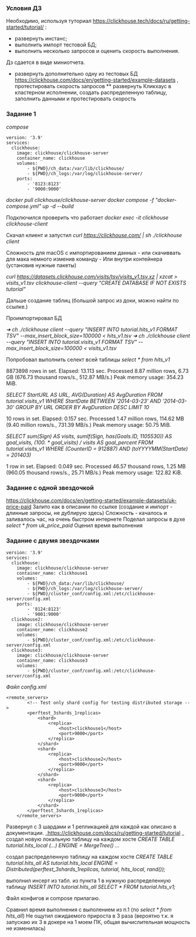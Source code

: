 
### Условия ДЗ ###
Необходимо, используя туториал https://clickhouse.tech/docs/ru/getting-started/tutorial/ :
- развернуть инстанс;
- выполнить импорт тестовой БД;
- выполнить несколько запросов и оценить скорость выполнения.

Дз сдается в виде миниотчета.
* развернуть дополнительно одну из тестовых БД https://clickhouse.com/docs/en/getting-started/example-datasets , протестировать скорость запросов
 ** развернуть Кликхаус в кластерном исполнении, создать распределенную таблицу, заполнить данными и протестировать скорость


### **Задание 1** ###


_compose_

```
version: '3.9'
services:
  clickhouse:
    image: clickhouse/clickhouse-server
    container_name: clickhouse
    volumes:
        - ${PWD}/ch_data:/var/lib/clickhouse/
        - ${PWD}/ch_logs:/var/log/clickhouse-server/
    ports:
        - '8123:8123'
        - '9000:9000'
```

_docker pull clickhouse/clickhouse-server
docker compose -f  "docker-compose.yml" up -d --build_

Подключился проверить что работает
_docker exec -it clickhouse clickhouse-client_

Скачал клиент и запустил 
_curl https://clickhouse.com/ | sh
./clickhouse client_


Сложность для macOS с импортированием данных 
	- или скачиввать для мака немного изменив команду 
	- Или внутри контейнера (установив нужные пакеты)

_curl https://datasets.clickhouse.com/visits/tsv/visits_v1.tsv.xz | xzcat > visits_v1.tsv
clickhouse-client --query "CREATE DATABASE IF NOT EXISTS tutorial"_

Дальше создание таблиц (большой запрос из доки, можно найти по ссылке.)

Проимпортировал БД

_➜  ch ./clickhouse client --query "INSERT INTO tutorial.hits_v1 FORMAT TSV" --max_insert_block_size=100000 < hits_v1.tsv
➜  ch ./clickhouse client --query "INSERT INTO tutorial.visits_v1 FORMAT TSV" --max_insert_block_size=100000 < visits_v1.tsv_

Попробовал выполнить селект всей таблицы
_select * from hits_v1_

8873898 rows in set. Elapsed: 13.113 sec. Processed 8.87 million rows, 6.73 GB (676.73 thousand rows/s., 512.87 MB/s.)
Peak memory usage: 354.23 MiB.

_SELECT
    StartURL AS URL,
    AVG(Duration) AS AvgDuration
FROM tutorial.visits_v1
WHERE StartDate BETWEEN '2014-03-23' AND '2014-03-30'
GROUP BY URL
ORDER BY AvgDuration DESC
LIMIT 10_

10 rows in set. Elapsed: 0.157 sec. Processed 1.47 million rows, 114.62 MB (9.40 million rows/s., 731.39 MB/s.)
Peak memory usage: 50.75 MiB.

_SELECT
    sum(Sign) AS visits,
    sumIf(Sign, has(Goals.ID, 1105530)) AS goal_visits,
    (100. * goal_visits) / visits AS goal_percent
FROM tutorial.visits_v1
WHERE (CounterID = 912887) AND (toYYYYMM(StartDate) = 201403)_

1 row in set. Elapsed: 0.049 sec. Processed 46.57 thousand rows, 1.25 MB (960.05 thousand rows/s., 25.71 MB/s.)
Peak memory usage: 122.82 KiB.

### **Задание с одной звездочкой** ###
https://clickhouse.com/docs/en/getting-started/example-datasets/uk-price-paid
Залито как в описании по ссылке (создание и импорт - длинные запросы, не дублирую здесь)
Сложность - качалось и заливалось час, на очень быстром интернете
Поделал запросы в духе _select * from uk_price_paid_ Оценил время выполнения

### **Задание с двумя звездочками** ###

```
version: '3.9'
services:
  clickhouse:
    image: clickhouse/clickhouse-server
    container_name: clickhouse1
    volumes:
        - ${PWD}/ch_data:/var/lib/clickhouse/
        - ${PWD}/ch_logs:/var/log/clickhouse-server/
        - ${PWD}/cluster_conf/config.xml:/etc/clickhouse-server/config.xml
    ports:
        - '8124:8123'
        - '9001:9000'
  clickhouse2:
    image: clickhouse/clickhouse-server
    container_name: clickhouse2
    volumes:
        - ${PWD}/cluster_conf/config.xml:/etc/clickhouse-server/config.xml
  clickhouse3:
    image: clickhouse/clickhouse-server
    container_name: clickhouse3
    volumes:
        - ${PWD}/cluster_conf/config.xml:/etc/clickhouse-server/config.xml
```

_Файл config.xml_

```
<remote_servers>
        <!-- Test only shard config for testing distributed storage -->
        <perftest_3shards_1replicas>
            <shard>
                <replica>
                    <host>clickhouse1</host>
                    <port>9000</port>
                </replica>
            </shard>
            <shard>
                <replica>
                    <host>clickhouse2</host>
                    <port>9000</port>
                </replica>
            </shard>
            <shard>
                <replica>
                    <host>clickhouse3</host>
                    <port>9000</port>
                </replica>
            </shard>
        </perftest_3shards_1replicas>
    </remote_servers>
```

Развернул с 3 шардами и 1 репликацией для каждой как описано в документации.
_https://clickhouse.com/docs/ru/getting-started/tutorial
_
создал новую локальную таблицу на каждом хосте
_CREATE TABLE tutorial.hits_local (...) ENGINE = MergeTree() ..._

создал распределенную таблицу на каждом хосте
_CREATE TABLE tutorial.hits_all AS tutorial.hits_local
ENGINE = Distributed(perftest_3shards_1replicas, tutorial, hits_local, rand());_

выполнил инсерт из табл. из пункта 1 в нужную распределенную таблицу
_INSERT INTO tutorial.hits_all SELECT * FROM tutorial.hits_v1;_

Файл конфигов и compose прилагаю.

Сравнил время выполнения с выполением из п.1 (по _select * from hits_all_)
Не ощутил ожидаемого прироста в 3 раза (вероятно т.к. я запускаю их 3 в докере на 1 моем ПК, общая вычислительная мощность не изменилась)

